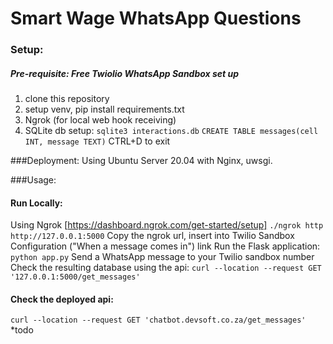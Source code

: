 # Smart Wage WhatsApp Questions 

### Setup:
##### Pre-requisite: Free Twiolio WhatsApp Sandbox set up 
1. clone this repository
2. setup venv, pip install requirements.txt
3. Ngrok (for local web hook receiving)
4. SQLite db setup:
`sqlite3 interactions.db`
`CREATE TABLE messages(cell INT, message TEXT)`
CTRL+D to exit


###Deployment: 
Using Ubuntu Server 20.04 with Nginx, uwsgi. 


###Usage: 

#### Run Locally: 
Using Ngrok [https://dashboard.ngrok.com/get-started/setup]
`./ngrok http http://127.0.0.1:5000`
Copy the ngrok url, insert into Twilio Sandbox Configuration ("When a message comes in") link 
Run the Flask application:
`python app.py`
Send a WhatsApp message to your Twilio sandbox number
Check the resulting database using the api: 
`curl --location --request GET '127.0.0.1:5000/get_messages'`

#### Check the deployed api: 
`curl --location --request GET 'chatbot.devsoft.co.za/get_messages'` *todo

